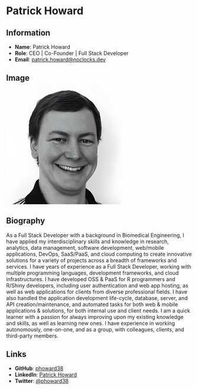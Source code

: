 # Patrick Howard

## Information

- **Name**: Patrick Howard
- **Role**: CEO | Co-Founder | Full Stack Developer
- **Email**: patrick.howard@noclocks.dev

## Image

![Patrick Howard](../../assets/images/team/patrick-howard.png)

## Biography

As a Full Stack Developer with a background in Biomedical Engineering, I have applied my interdisciplinary skills and knowledge in research, analytics, data management, software development, web/mobile applications, DevOps, SaaS/PaaS, and cloud computing to create innovative solutions for a variety of projects across a breadth of frameworks and services. I have years of experience as a Full Stack Developer, working with multiple programming languages, development frameworks, and cloud infrastructures. I have developed OSS & PaaS for R programmers and R/Shiny developers, including user authentication and web app hosting, as well as web applications for clients from diverse professional fields. I have also handled the application development life-cycle, database, server, and API creation/maintenance, and automated tasks for both web & mobile applications & solutions, for both internal use and client needs. I am a quick learner with a passion for always improving upon my existing knowledge and skills, as well as learning new ones. I have experience in working autonomously, one-on-one, and as a group, with colleagues, clients, and third-party members.

## Links

- **GitHub**: [phoward38](https://github.com/phoward38)
- **LinkedIn**: [Patrick Howard](https://www.linkedin.com/in/phoward38)
- **Twitter**: [@phoward38](https://twitter.com/phoward38)
